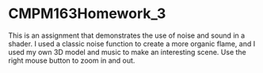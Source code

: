 # CMPM163Homework_3

This is an assignment that demonstrates the use of noise and sound in a shader. I used a classic noise function to create a more organic flame, and I used my own 3D model and music to make an interesting scene. Use the right mouse button to zoom in and out. 

